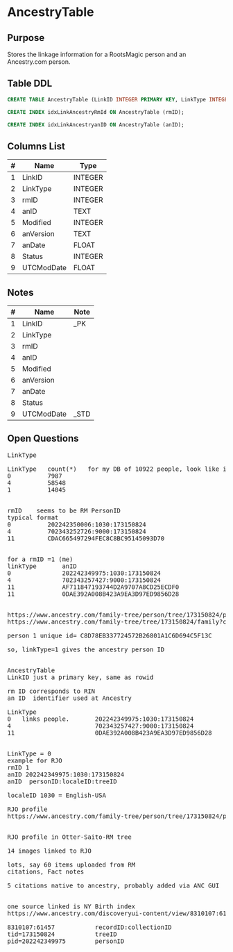 # AncestryTable

## Purpose

Stores the linkage information for a RootsMagic person and an Ancestry.com person.

## Table DDL

``` SQL
CREATE TABLE AncestryTable (LinkID INTEGER PRIMARY KEY, LinkType INTEGER, rmID INTEGER, anID TEXT, Modified INTEGER, anVersion TEXT, anDate FLOAT, Status INTEGER, UTCModDate FLOAT );

CREATE INDEX idxLinkAncestryRmId ON AncestryTable (rmID);

CREATE INDEX idxLinkAncestryanID ON AncestryTable (anID);
```

## Columns List

| #   | Name       | Type    |
| --- | ---------- | ------- |
| 1   | LinkID     | INTEGER |
| 2   | LinkType   | INTEGER |
| 3   | rmID       | INTEGER |
| 4   | anID       | TEXT    |
| 5   | Modified   | INTEGER |
| 6   | anVersion  | TEXT    |
| 7   | anDate     | FLOAT   |
| 8   | Status     | INTEGER |
| 9   | UTCModDate | FLOAT   |

## Notes

| #   | Name       | Note |
| --- | ---------- | ---- |
| 1   | LinkID     | _PK  |
| 2   | LinkType   |      |
| 3   | rmID       |      |
| 4   | anID       |      |
| 5   | Modified   |      |
| 6   | anVersion  |      |
| 7   | anDate     |      |
| 8   | Status     |      |
| 9   | UTCModDate | _STD |

## Open Questions


<pre>
LinkType  

LinkType   count(*)   for my DB of 10922 people, look like it was synced when it had 7987 people
0          7987
4          58548
1          14045


rmID    seems to be RM PersonID
typical format
0          202242350006:1030:173150824
4          702343252726:9000:173150824
11         CDAC665497294FEC8C8BC95145093D70


for a rmID =1 (me)
linkType       anID
0              202242349975:1030:173150824
4              702343257427:9000:173150824
11             AF711847193744D2A9707A8CD25ECDF0
11             0DAE392A008B423A9EA3D97ED9856D28


https://www.ancestry.com/family-tree/person/tree/173150824/person/202242349975/facts
https://www.ancestry.com/family-tree/tree/173150824/family?cfpid=202242349975

person 1 unique id= C8D78EB337724572B26801A1C6D694C5F13C

so, linkType=1 gives the ancestry person ID


AncestryTable
LinkID just a primary key, same as rowid

rm ID corresponds to RIN
an ID  identifier used at Ancestry

LinkType
0   links people.       202242349975:1030:173150824
4                       702343257427:9000:173150824
11                      0DAE392A008B423A9EA3D97ED9856D28


LinkType = 0
example for RJO
rmID 1
anID 202242349975:1030:173150824
anID  personID:localeID:treeID

localeID 1030 = English-USA

RJO profile
https://www.ancestry.com/family-tree/person/tree/173150824/person/202242349975/facts


RJO profile in Otter-Saito-RM tree

14 images linked to RJO

lots, say 60 items uploaded from RM
citations, Fact notes

5 citations native to ancestry, probably added via ANC GUI


one source linked is NY Birth index
https://www.ancestry.com/discoveryui-content/view/8310107:61457?ssrc=pt&tid=173150824&pid=202242349975

8310107:61457           recordID:collectionID
tid=173150824           treeID
pid=202242349975        personID

</pre>
